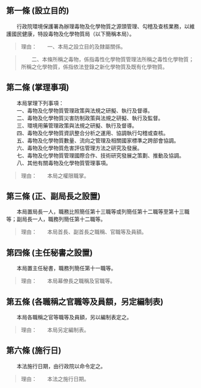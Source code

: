 第一條 (設立目的)
-----------------
　　行政院環境保護署為辦理毒物及化學物質之源頭管理、勾稽及查核業務，以維護國民健康，特設毒物及化學物質局（以下簡稱本局）。  
> 理由：　　一、本局之設立目的及隸屬關係。

> 　　二、本條所稱之毒物，係指毒性化學物質管理法所稱之毒性化學物質；所稱之化學物質，係指依法登錄之新化學物質及既有化學物質。



第二條 (掌理事項)
-----------------
　　本局掌理下列事項：  
　　一、毒物及化學物質管理政策與法規之研擬、執行及督導。  
　　二、毒物及化學物質災害防制政策與法規之研擬、執行及監督。  
　　三、環境用藥管理政策與法規之研擬、執行及督導。  
　　四、毒物及化學物質資訊整合分析之運用、協調執行勾稽或查核。  
　　五、毒物及化學物質數量、流向之管理及相關國家標準之跨部會協調。  
　　六、毒物及化學物質危害評估管理方法之研究及發展。  
　　七、毒物及化學物質管理國際合作、技術研究發展之策劃、推動及協調。  
　　八、其他有關毒物及化學物質管理事項。  
> 理由：　　本局之權限職掌。



第三條 (正、副局長之設置)
-------------------------
　　本局置局長一人，職務比照簡任第十三職等或列簡任第十二職等至第十三職等；副局長一人，職務列簡任第十二職等。  
> 理由：　　本局首長、副首長之職稱、官職等及員額。



第四條 (主任秘書之設置)
-----------------------
　　本局置主任秘書，職務列簡任第十一職等。  
> 理由：　　本局幕僚長之職稱及官職等。



第五條 (各職稱之官職等及員額，另定編制表)
-----------------------------------------
　　本局各職稱之官等職等及員額，另以編制表定之。  
> 理由：　　本局另定編制表。



第六條 (施行日)
---------------
　　本法施行日期，由行政院以命令定之。  
> 理由：　　本法之施行日期。